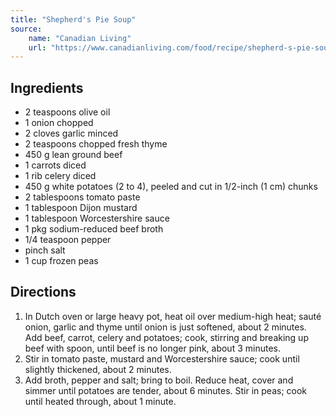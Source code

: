 ```yaml
---
title: "Shepherd's Pie Soup"
source:
    name: "Canadian Living"
    url: "https://www.canadianliving.com/food/recipe/shepherd-s-pie-soup"
---
```


## Ingredients

-   2 teaspoons olive oil
-   1 onion chopped
-   2 cloves garlic minced
-   2 teaspoons chopped fresh thyme
-   450 g lean ground beef
-   1 carrots diced
-   1 rib celery diced
-   450 g white potatoes (2 to 4), peeled and cut in 1/2-inch (1 cm) chunks
-   2 tablespoons tomato paste
-   1 tablespoon Dijon mustard
-   1 tablespoon Worcestershire sauce
-   1 pkg sodium-reduced beef broth
-   1/4 teaspoon pepper
-   pinch salt
-   1 cup frozen peas

## Directions

1. In Dutch oven or large heavy pot, heat oil over medium-high heat; sauté onion, garlic and thyme until onion is just softened, about 2 minutes. Add beef, carrot, celery and potatoes; cook, stirring and breaking up beef with spoon, until beef is no longer pink, about 3 minutes.
1. Stir in tomato paste, mustard and Worcestershire sauce; cook until slightly thickened, about 2 minutes.
1. Add broth, pepper and salt; bring to boil. Reduce heat, cover and simmer until potatoes are tender, about 6 minutes. Stir in peas; cook until heated through, about 1 minute.

